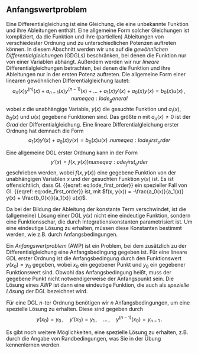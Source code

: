 ## Anfangswertproblem

Eine Differentialgleichung ist eine Gleichung, die eine unbekannte Funktion 
und ihre Ableitungen enthält. Eine allgemeine Form solcher Gleichungen ist
kompliziert, da die Funktion und ihre (partiellen) Ableitungen von 
verschiedester Ordnung und zu unterschiedlichen Potenzen auftreten können.
In diesem Abschnitt werden wir uns auf die 
*gewöhnlichen Differentialgleichungen* (GDGLs) beschränken, bei denen die
Funktion nur von einer Variablen abhängt. Außerdem werden wir nur 
*lineare* Differentialgleichungen betrachten, bei denen die Funktion und
ihre Ableitungen nur in der ersten Potenz auftreten. 
Die allgemeine Form einer linearen gewöhnlichen Differentialgleichung
lautet:
$$
  a_n(x) y^{(n)}(x) + a_{n-1}(x) y^{(n-1)}(x) + \ldots + a_1(x) y'(x) + a_0(x) y(x) = b_0(x) u(x)\,,
  {{numeq}}{eq:lode_general}
$$
wobei $x$ die unabhängige Variable, $y(x)$ die gesuchte Funktion und
$a_i(x)$, $b_0(x)$ und $u(x)$ gegebene Funktionen sind. Das größte $n$
mit $a_n(x) \neq 0$ ist der *Grad* der Differentialgleichung. Eine 
lineare Differentialgleichung erster Ordnung hat demnach die Form
$$
  a_1(x) y'(x) + a_0(x) y(x) = b_0(x) u(x)\,.
  {{numeq}}{eq:lode_first_order}
$$

Eine allgemeine DGL erster Ordnung kann in der Form
$$
  y'(x) = f(x, y(x))
  {{numeq}}{eq:ode_first_order}
$$
geschrieben werden, wobei $f(x, y(x))$ eine gegebene Funktion von der
unabhängigen Variablen $x$ und der gesuchten Funktion $y(x)$ ist.
Es ist offensichtlich, dass Gl. {{eqref: eq:lode_first_order}} ein
spezieller Fall von Gl. {{eqref: eq:ode_first_order}} ist, mit
$f(x, y(x)) = -\frac{a_0(x)}{a_1(x)} y(x) + \frac{b_0(x)}{a_1(x)} u(x)$.

Da bei der Bildung der Ableitung der konstante Term verschwindet,
ist die (allgemeine) Lösung einer DGL $y(x)$ nicht eine eindeutige Funktion, 
sondern eine Funktionsschar, die durch Integrationskonstanten parametrisiert 
ist. Um eine eindeutige Lösung zu erhalten, müssen diese Konstanten bestimmt 
werden, wie z.B. durch Anfangsbedingungen.

Ein *Anfangswertproblem* (AWP) ist ein Problem, bei dem zusätzlich zu der
Differentialgleichung eine Anfangsbedingung gegeben ist. Für eine
lineare GDL erster Ordnung ist die Anfangsbedingung durch den Funktionswert 
$y(x_0) = y_0$ gegeben, wobei $x_0$ ein gegebener Punkt und $y_0$ ein
gegebener Funktionswert sind. Obwohl das Anfangsbedingung heißt, muss der
gegebene Punkt nicht notwendigerweise der Anfangspunkt sein. Die Lösung
eines AWP ist dann eine eindeutige Funktion, die auch als *spezielle Lösung* 
der DGL bezeichnet wird.

Für eine DGL $n$-ter Ordnung benötigen wir $n$ Anfangsbedingungen, um
eine spezielle Lösung zu erhalten. Diese sind gegeben durch
$$
  y(x_0) = y_0\,,\quad y'(x_0) = y_1\,,\quad \ldots\,,\quad y^{(n-1)}(x_0) = y_{n-1}\,.
$$

Es gibt noch weitere Möglichkeiten, eine spezielle Lösung zu erhalten,
z.B. durch die Angabe von Randbedingungen, was Sie in der Übung kennenlernen
werden.

